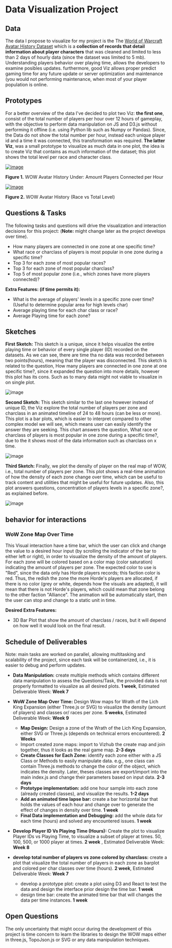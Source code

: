 # Data Visualization Project

## Data

The data I propose to visualize for my project is the The [World of Warcraft Avatar History Dataset](https://gist.github.com/meperezcuello/38533ec33abb5e0b3568fa4f91d97bb3) which is a **collection of records that detail information about player characters** that was cleaned and limited to less than 2 days of hourly data (since the dataset was limited to 5 mb). Understanding players behavior over playing time, allows the developers to examine posibles updates. furthermore, good Viz allows proper predict gaming time for any future update or server optimization and maintenance (you would not performing maintenance, when most of your player population is online.

## Prototypes

For a better overview of the data I've decided to plot two Viz: **the first one**, consist of the total number of players per hour over 12 hours of gameplay, with the objective to perform data manipulation on JS and D3.js without performing it offline (i.e. using Python lib such as Numpy or Pandas). Since, the Data do not show the total number per hour, instead each unique player id and a time it was connected, this transformation was required. **The latter Viz**, was a small prototype to visualize as much data in one plot, the idea is to create Viz that contains as much information of the dataset; this plot shows the total level per race and character class.

[![image](https://raw.githubusercontent.com/meperezcuello/dataviz-project-template-proposal/master/%23numberplayerconencted.png)](https://beta.vizhub.com/meperezcuello/15362afeabb94920b4c1fd8175464829)

**Figure 1.** WOW Avatar History Under: Amount Players Connected per Hour

[![image](https://raw.githubusercontent.com/meperezcuello/dataviz-project-template-proposal/master/racevslevel.png)](https://beta.vizhub.com/meperezcuello/0eca535128ec4e0bb3c5e03866adad68)
 
**Figure 2.** WOW Avatar History (Race vs Total Level)

## Questions & Tasks

The following tasks and questions will drive the visualization and interaction decisions for this project:
(**Note:** might change later as the project develops over time).

* How many players are connected in one zone at one specific time?
* What race or charclass of players is most popular in one zone during a specific time?
* Top 3 for each zone of most popular races?
* Top 3 for each zone of most popular charclass?
* Top 5 of most popular zone (i.e., which zones have more players connected)?

**Extra Features: (if time permits it):**
* What is the average of players' levels in a specific zone over time? (Useful to determine popular area for high levels char)
* Average playing time for each char class or race?
* Average Playing time for each zone?

## Sketches

**First Sketch:** This sketch is a unique, since it helps visualize the entire playing time or behavior of every single player (ID) recorded on the datasets. As we can see, there are time tha no data was recorded between two points(hours), meaning that the player was disconnected. This sketch is related to the question, How many players are connected in one zone at one specific time?, since it expanded the question into more details, however this plot has its cons. Such as to many data might not viable to visualize in on single plot.

![image](https://raw.githubusercontent.com/meperezcuello/dataviz-project-template-proposal/master/PlayerID%20vs%20Time.jpeg)

**Second Sketch:** This sketch similar to the last one however instead of unique ID, the Viz explore the total number of players per zone and charclass in an animated timeline of 24 to 48 hours (can be less or more). This plot is a bar plots, which is easier to interpret compared to other complex model we will see, which means user can easily identify the answer they are seeking. This chart answers the question, What race or charclass of players is most popular in one zone during a specific time?, due to the it shows most of the data information such as charclass on x time.

![image](https://raw.githubusercontent.com/meperezcuello/dataviz-project-template-proposal/master/Most%20Popular%20CharClass%20per%20Zone.jpeg)


**Third Sketch:** Finally, we plot the density of player on the real map of WOW, i.e., total number of players per zone. This plot shows a real-time animation of how the density of each zone change over time, which can be useful to track content and utilities that might be useful for future updates. Also, this plot answers questions, concentration of players levels in a specific zone?, as explained before.

![image](https://raw.githubusercontent.com/meperezcuello/dataviz-project-template-proposal/master/WOW%20Player%20Zone%20Density%20over%2048%20hours.jpeg)

## behavior for interactions

### WoW Zone Map Over Time
This Visual interaction have a time bar, which the user can click and change the value to a desired hour input (by scrolling the indicator of the bar to either left or right), in order to visualize the density of the amount of players. For each zone will be colored based on a color map (color saturation) indicating the amount of players per zone. The expected color to use is "Red", since the data only has Horde players records; this faction color is red. Thus, the redish the zone the more Horde's players are allocated, if there is no color (grey or white, depends how the visuals are adapted), it will mean that there is not Horde's players, which could mean that zone belong to the other faction "Alliance". The animation will be automatically start, then the user can stop and change to a static unit in time.


**Desired Extra Features:**
  * 3D Bar Plot that show the amount of charclass / races, but it will depend on how well it would look on the final result.


## Schedule of Deliverables
Note: main tasks are worked on parallel, allowing multitasking and scalability of the project, since each task will be containerized, i.e., it is easier to debug and perform updates.

* **Data Manipulation:** create multiple methods which contains different data manipulation to assess the Questions/Task, the provided data is not properly formatted to visualize as all desired plots. **1 week**, Estimated Deliverable Week: **Week 7**

* **WoW Zone Map Over Time:** Design Wow maps for Wrath of the Lich King Expansion (either Three.js or SVG) to visualize the density (amount of players) and classes or/ races per zone. **5 weeks**, Estimated Deliverable Week: **Week 9**
  * **Map Design:** Design a zone of the Wrath of the Lich King Expansion, either SVG or Three.js (depends on technical errors encountered). **2 Weeks**
  * Import created zone maps: import to Vizhub the create map and join together, thus it looks as the real game map. **2-3 days**
  * **Create Classes for Each Zone:** identify each zone either with a JS Class or Methods to easily manipulate data. e.g., one class can contain Three.js methods to change the color of the object, which indicates the density. Later, theses classes are export/import into the main index.js and change their parameters based on input data. **2-3 days**
  * **Prototype implementation:** add one hour sample into each zone (already created classes), and visualize the results. **1-2 days**
  * **Add an animated time lapse bar:** create a bar horizontal bar that holds the values of each hour and change over to generate the effect of changes in density over time. **1 week**
  * **Final Data implementation and Debugging:** add the whole data for each time (hours) and solved any encountered issues. **1 week**
 
* **Develop Player ID Vs Playing Time (Hours):** Create the plot to visualize Player IDs vs Playing Time, to visualize a subset of player at times. 50, 100, 500, or 1000 player at times. **2 week** , Estimated Deliverable Week: **Week 8**

* **develop total number of players vs zone colored by charclass:** create a plot that visualize the total number of players in each zone as barplot and colored per char classes over time (hours). **2 week**, Estimated Deliverable Week: **Week 7**
  * develop a prototype plot: create a plot using D3 and React to test the data and design the interface prior design the time bar. **1 week**
  * design time bar: create the animated time bar that will changes the data per time instances. **1 week**


## Open Questions

The only uncertainty that might occur during the development of this project is time concern to learn the libraries to design the WOW maps either in three.js, TopoJson.js or SVG or any data manipulation techniques.

